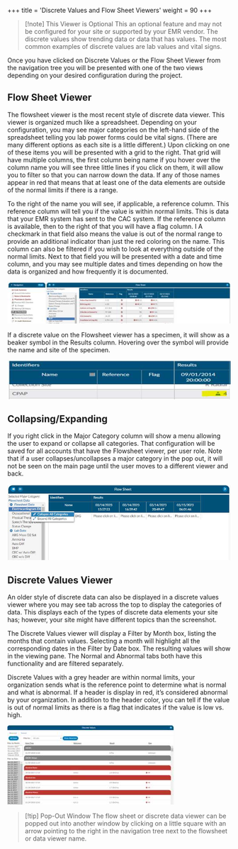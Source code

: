 +++
title = 'Discrete Values and Flow Sheet Viewers'
weight = 90
+++

> [!note] This Viewer is Optional
This an optional feature and may not be configured for your site or supported by your EMR vendor.
The discrete values show trending data or data that has values. The most common examples of discrete
values are lab values and vital signs.

Once you have clicked on Discrete Values or the Flow Sheet Viewer from the navigation tree you will be
presented with one of the two views depending on your desired configuration during the project.

## Flow Sheet Viewer

The flowsheet viewer is the most recent style of discrete data viewer. This viewer is organized much like
a spreadsheet. Depending on your configuration, you may see major categories on the left-hand side of
the spreadsheet telling you lab power forms could be vital signs. (There are many different options as
each site is a little different.) Upon clicking on one of these items you will be presented with a grid to the
right. That grid will have multiple columns, the first column being name if you hover over the column
name you will see three little lines if you click on them, it will allow you to filter so that you can narrow
down the data. If any of those names appear in red that means that at least one of the data elements
are outside of the normal limits if there is a range.

To the right of the name you will see, if applicable, a reference column. This reference column will tell
you if the value is within normal limits. This is data that your EMR system has sent to the CAC system. If
the reference column is available, then to the right of that you will have a flag column. I A checkmark in
that field also means the value is out of the normal range to provide an additional indicator than just
the red coloring on the name. This column can also be filtered if you wish to look at everything outside
of the normal limits. Next to that field you will be presented with a date and time column, and you may
see multiple dates and times depending on how the data is organized and how frequently it is
documented.

![Flow Sheet Viewer](image-181.jpg)

If a discrete value on the Flowsheet viewer has a specimen, it will show as a beaker symbol in the
Results column. Hovering over the symbol will provide the name and site of the specimen.

![Flow Sheet Viewer](image-182.jpg)

## Collapsing/Expanding

If you right click in the Major Category column will show a menu allowing the user to expand or collapse
all categories. That configuration will be saved for all accounts that have the Flowsheet viewer, per user
role. Note that if a user collapses/uncollapses a major category in the pop out, it will not be seen on the
main page until the user moves to a different viewer and back.

![Flow Sheet Viewer - Collapsing/Expanding](image-184.jpg)

## Discrete Values Viewer

An older style of discrete data can also be displayed in a discrete values viewer where you may see tab
across the top to display the categories of data. This displays each of the types of discrete data elements
your site has; however, your site might have different topics than the screenshot.

The Discrete Values viewer will display a Filter by Month box, listing the months that contain values.
Selecting a month will highlight all the corresponding dates in the Filter by Date box. The resulting
values will show in the viewing pane. The Normal and Abnormal tabs both have this functionality and
are filtered separately.

Discrete Values with a grey header are within normal limits, your organization sends what is the
reference point to determine what is normal and what is abnormal. If a header is display in red, it’s
considered abnormal by your organization. In addition to the header color, you can tell if the value is out
of normal limits as there is a flag that
indicates if the value is low vs. high.

![Discrete Values Viewer](image-185.jpg)

> [!tip] Pop-Out Window
> The flow sheet or discrete data viewer can be popped out into another window by clicking on a
> little square with an arrow pointing to the right in the navigation tree next to the flowsheet or data
> viewer name.
